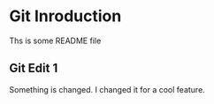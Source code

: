 # Git Inroduction

Ths is some README file

## Git Edit 1

Something is changed. I changed it for a cool feature.